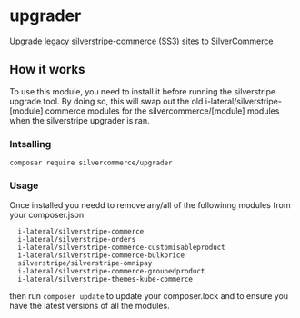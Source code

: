 # upgrader
Upgrade legacy silverstripe-commerce (SS3) sites to SilverCommerce

## How it works

To use this module, you need to install it before running the silverstripe upgrade tool.
By doing so, this will swap out the old i-lateral/silverstripe-[module] commerce modules for the silvercommerce/[module] modules when the silverstripe upgrader is ran.

### Intsalling
```
composer require silvercommerce/upgrader
```
### Usage
Once installed you needd to remove any/all of the followinng modules from your composer.json

```
  i-lateral/silverstripe-commerce
  i-lateral/silverstripe-orders
  i-lateral/silverstripe-commerce-customisableproduct
  i-lateral/silverstripe-commerce-bulkprice
  silverstripe/silverstripe-omnipay
  i-lateral/silverstripe-commerce-groupedproduct
  i-lateral/silverstripe-themes-kube-commerce
```
then run `composer update` to update your composer.lock and to ensure you have the latest versions of all the modules.

